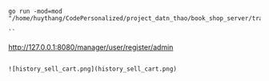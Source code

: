 ```

go run -mod=mod "/home/huythang/CodePersonalized/project_datn_thao/book_shop_server/train/main.go"

``

```
http://127.0.0.1:8080/manager/user/register/admin
```

![history_sell_cart.png](history_sell_cart.png)